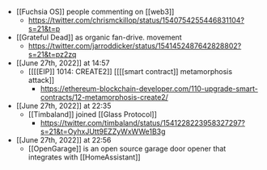 - [[Fuchsia OS]] people commenting on [[web3]]
    - https://twitter.com/chrismckillop/status/1540754255446831104?s=21&t=p
- [[Grateful Dead]] as organic fan-drive. movement
    - https://twitter.com/jarroddicker/status/1541452487642828802?s=21&t=pz2zq
- [[June 27th, 2022]] at 14:57
    - [[[[EIP]] 1014: CREATE2]] [[[[smart contract]] metamorphosis attack]]
        - https://ethereum-blockchain-developer.com/110-upgrade-smart-contracts/12-metamorphosis-create2/
- [[June 27th, 2022]] at 22:35
    - [[Timbaland]] joined [[Glass Protocol]]
        -  https://twitter.com/timbaland/status/1541228223958327297?s=21&t=OyhxJUtt9EZZyWxWWe1B3g
- [[June 27th, 2022]] at 22:56
    - [[OpenGarage]] is an open source garage door opener that integrates with [[HomeAssistant]]
